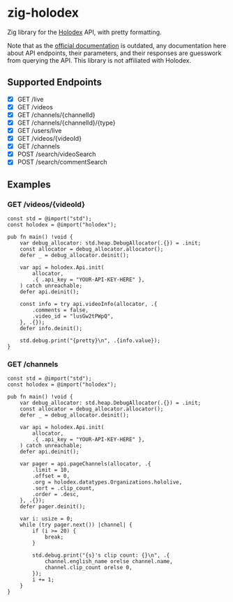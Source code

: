 # zig-holodex

Zig library for the [Holodex](https://holodex.net/) API, with pretty formatting.

Note that as the [official documentation](https://docs.holodex.net/) is outdated,
any documentation here about API endpoints, their parameters, and their responses
are guesswork from querying the API. This library is not affiliated with Holodex.

## Supported Endpoints

- [x] GET /live
- [x] GET /videos
- [x] GET /channels/{channelId}
- [x] GET /channels/{channelId}/{type}
- [x] GET /users/live
- [x] GET /videos/{videoId}
- [x] GET /channels
- [x] POST /search/videoSearch
- [x] POST /search/commentSearch

## Examples

### GET /videos/{videoId}

```zig
const std = @import("std");
const holodex = @import("holodex");

pub fn main() !void {
    var debug_allocator: std.heap.DebugAllocator(.{}) = .init;
    const allocator = debug_allocator.allocator();
    defer _ = debug_allocator.deinit();

    var api = holodex.Api.init(
        allocator,
        .{ .api_key = "YOUR-API-KEY-HERE" },
    ) catch unreachable;
    defer api.deinit();

    const info = try api.videoInfo(allocator, .{
        .comments = false,
        .video_id = "lusGw2tPWpQ",
    }, .{});
    defer info.deinit();

    std.debug.print("{pretty}\n", .{info.value});
}
```

### GET /channels

```zig
const std = @import("std");
const holodex = @import("holodex");

pub fn main() !void {
    var debug_allocator: std.heap.DebugAllocator(.{}) = .init;
    const allocator = debug_allocator.allocator();
    defer _ = debug_allocator.deinit();

    var api = holodex.Api.init(
        allocator,
        .{ .api_key = "YOUR-API-KEY-HERE" },
    ) catch unreachable;
    defer api.deinit();

    var pager = api.pageChannels(allocator, .{
        .limit = 10,
        .offset = 0,
        .org = holodex.datatypes.Organizations.hololive,
        .sort = .clip_count,
        .order = .desc,
    }, .{});
    defer pager.deinit();

    var i: usize = 0;
    while (try pager.next()) |channel| {
        if (i >= 20) {
            break;
        }

        std.debug.print("{s}'s clip count: {}\n", .{
            channel.english_name orelse channel.name,
            channel.clip_count orelse 0,
        });
        i += 1;
    }
}
```
